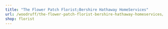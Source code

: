 ```yaml
---
title: "The Flower Patch Florist;Bershire Hathaway HomeServices"
url: /woodruff/the-flower-patch-florist-bershire-hathaway-homeservices/
shop: florist
---
```

